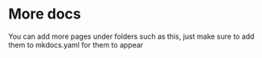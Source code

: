 # More docs

You can add more pages under folders such as this, just make sure to add them to mkdocs.yaml for them to appear